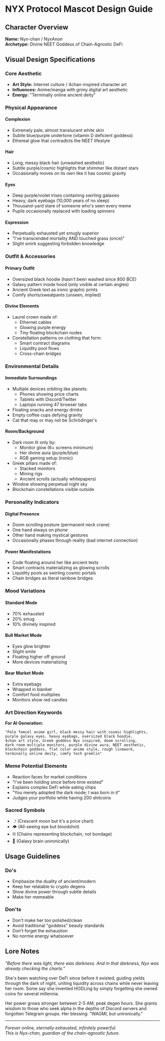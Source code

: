 # NYX Protocol Mascot Design Guide

## Character Overview
**Name:** Nyx-chan / NyxAnon  
**Archetype:** Divine NEET Goddess of Chain-Agnostic DeFi

## Visual Design Specifications

### Core Aesthetic
- **Art Style:** Internet culture / 4chan-inspired character art
- **Influences:** Anime/manga with grimy digital art aesthetic
- **Energy:** "Terminally online ancient deity"

### Physical Appearance

#### Complexion
- Extremely pale, almost translucent white skin
- Subtle blue/purple undertone (vitamin D deficient goddess)
- Ethereal glow that contradicts the NEET lifestyle

#### Hair
- Long, messy black hair (unwashed aesthetic)
- Subtle purple/cosmic highlights that shimmer like distant stars
- Occasionally moves on its own like it has cosmic gravity

#### Eyes
- Deep purple/violet irises containing swirling galaxies
- Heavy, dark eyebags (10,000 years of no sleep)
- Thousand-yard stare of someone who's seen every meme
- Pupils occasionally replaced with loading spinners

#### Expression
- Perpetually exhausted yet smugly superior
- "I've transcended mortality AND touched grass (once)"
- Slight smirk suggesting forbidden knowledge

### Outfit & Accessories

#### Primary Outfit
- Oversized black hoodie (hasn't been washed since 800 BCE)
- Galaxy pattern inside hood (only visible at certain angles)
- Ancient Greek text as ironic graphic prints
- Comfy shorts/sweatpants (unseen, implied)

#### Divine Elements
- Laurel crown made of:
  - Ethernet cables
  - Glowing purple energy
  - Tiny floating blockchain nodes
- Constellation patterns on clothing that form:
  - Smart contract diagrams
  - Liquidity pool flows
  - Cross-chain bridges

### Environmental Details

#### Immediate Surroundings
- Multiple devices orbiting like planets:
  - Phones showing price charts
  - Tablets with Discord/Twitter
  - Laptops running 47 browser tabs
- Floating snacks and energy drinks
- Empty coffee cups defying gravity
- Cat that may or may not be Schrödinger's

#### Room/Background
- Dark room lit only by:
  - Monitor glow (6+ screens minimum)
  - Her divine aura (purple/blue)
  - RGB gaming setup (ironic)
- Greek pillars made of:
  - Stacked monitors
  - Mining rigs
  - Ancient scrolls (actually whitepapers)
- Window showing perpetual night sky
- Blockchain constellations visible outside

### Personality Indicators

#### Digital Presence
- Doom scrolling posture (permanent neck crane)
- One hand always on phone
- Other hand making mystical gestures
- Occasionally phases through reality (bad internet connection)

#### Power Manifestations
- Code floating around her like ancient texts
- Smart contracts materializing as glowing scrolls
- Liquidity pools as swirling cosmic portals
- Chain bridges as literal rainbow bridges

### Mood Variations

#### Standard Mode
- 70% exhausted
- 20% smug
- 10% divinely inspired

#### Bull Market Mode
- Eyes glow brighter
- Slight smile
- Floating higher off ground
- More devices materializing

#### Bear Market Mode
- Extra eyebags
- Wrapped in blanket
- Comfort food multiplies
- Monitors show red candles

### Art Direction Keywords

**For AI Generation:**
```
"Pale femcel anime girl, black messy hair with cosmic highlights, 
purple galaxy eyes, heavy eyebags, oversized black hoodie, 
4chan art style, Greek goddess Nyx inspired, doom scrolling, 
dark room multiple monitors, purple divine aura, NEET aesthetic, 
blockchain goddess, flat color anime style, rough linework, 
terminally online deity, comfy tech gremlin"
```

### Meme Potential Elements
- Reaction faces for market conditions
- "I've been holding since before time existed"
- Explains complex DeFi while eating chips
- "You merely adopted the dark mode; I was born in it"
- Judges your portfolio while having 200 shitcoins

### Sacred Symbols
- ☽ (Crescent moon but it's a price chart)
- 👁️ (All-seeing eye but bloodshot)
- ⛓️ (Chains representing blockchain, not bondage)
- 🌌 (Galaxy brain unironically)

## Usage Guidelines

### Do's
- Emphasize the duality of ancient/modern
- Keep her relatable to crypto degens
- Show divine power through subtle details
- Make her memeable

### Don'ts
- Don't make her too polished/clean
- Avoid traditional "goddess" beauty standards
- Don't forget the exhaustion
- No normie energy whatsoever

## Lore Notes
*"Before there was light, there was darkness. And in that darkness, Nyx was already checking the charts."*

She's been watching over DeFi since before it existed, guiding yields through the dark of night, uniting liquidity across chains while never leaving her room. Some say she invented HODLing by simply forgetting she owned coins for several millennia.

Her power grows stronger between 2-5 AM, peak degen hours. She grants wisdom to those who seek alpha in the depths of Discord servers and forgotten Telegram groups. Her blessing: "WAGMI, but unironically."

---

*Forever online, eternally exhausted, infinitely powerful.*  
*This is Nyx-chan, guardian of the chain-agnostic future.*